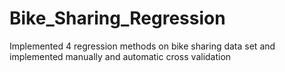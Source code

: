 # Bike_Sharing_Regression
Implemented 4 regression methods on bike sharing data set and implemented manually and automatic cross validation
